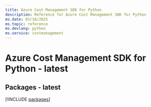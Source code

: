 ```yaml
---
title: Azure Cost Management SDK for Python
description: Reference for Azure Cost Management SDK for Python
ms.date: 03/18/2025
ms.topic: reference
ms.devlang: python
ms.service: costmanagement
---
```

# Azure Cost Management SDK for Python - latest
## Packages - latest
[!INCLUDE [packages](cost-management-index.md)]